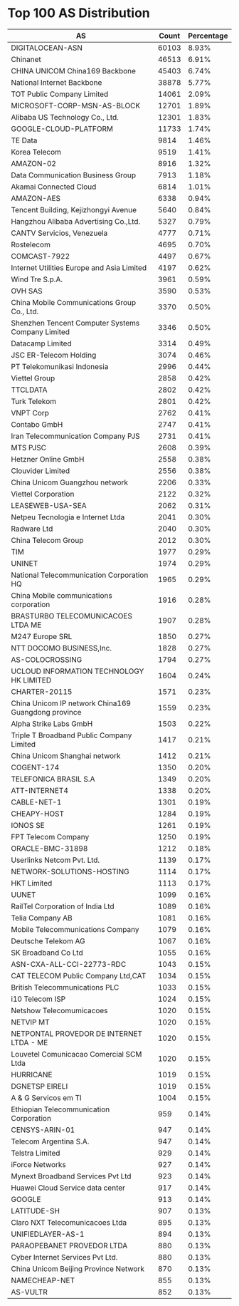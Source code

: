 # Top 100 AS Distribution
| AS | Count | Percentage |
|----|----|----|
| DIGITALOCEAN-ASN | 60103 | 8.93% |
| Chinanet | 46513 | 6.91% |
| CHINA UNICOM China169 Backbone | 45403 | 6.74% |
| National Internet Backbone | 38878 | 5.77% |
| TOT Public Company Limited | 14061 | 2.09% |
| MICROSOFT-CORP-MSN-AS-BLOCK | 12701 | 1.89% |
| Alibaba US Technology Co., Ltd. | 12301 | 1.83% |
| GOOGLE-CLOUD-PLATFORM | 11733 | 1.74% |
| TE Data | 9814 | 1.46% |
| Korea Telecom | 9519 | 1.41% |
| AMAZON-02 | 8916 | 1.32% |
| Data Communication Business Group | 7913 | 1.18% |
| Akamai Connected Cloud | 6814 | 1.01% |
| AMAZON-AES | 6338 | 0.94% |
| Tencent Building, Kejizhongyi Avenue | 5640 | 0.84% |
| Hangzhou Alibaba Advertising Co.,Ltd. | 5327 | 0.79% |
| CANTV Servicios, Venezuela | 4777 | 0.71% |
| Rostelecom | 4695 | 0.70% |
| COMCAST-7922 | 4497 | 0.67% |
| Internet Utilities Europe and Asia Limited | 4197 | 0.62% |
| Wind Tre S.p.A. | 3961 | 0.59% |
| OVH SAS | 3590 | 0.53% |
| China Mobile Communications Group Co., Ltd. | 3370 | 0.50% |
| Shenzhen Tencent Computer Systems Company Limited | 3346 | 0.50% |
| Datacamp Limited | 3314 | 0.49% |
| JSC ER-Telecom Holding | 3074 | 0.46% |
| PT Telekomunikasi Indonesia | 2996 | 0.44% |
| Viettel Group | 2858 | 0.42% |
| TTCLDATA | 2802 | 0.42% |
| Turk Telekom | 2801 | 0.42% |
| VNPT Corp | 2762 | 0.41% |
| Contabo GmbH | 2747 | 0.41% |
| Iran Telecommunication Company PJS | 2731 | 0.41% |
| MTS PJSC | 2608 | 0.39% |
| Hetzner Online GmbH | 2558 | 0.38% |
| Clouvider Limited | 2556 | 0.38% |
| China Unicom Guangzhou network | 2206 | 0.33% |
| Viettel Corporation | 2122 | 0.32% |
| LEASEWEB-USA-SEA | 2062 | 0.31% |
| Netpeu Tecnologia e Internet Ltda | 2041 | 0.30% |
| Radware Ltd | 2040 | 0.30% |
| China Telecom Group | 2012 | 0.30% |
| TIM | 1977 | 0.29% |
| UNINET | 1974 | 0.29% |
| National Telecommunication Corporation HQ | 1965 | 0.29% |
| China Mobile communications corporation | 1916 | 0.28% |
| BRASTURBO TELECOMUNICACOES LTDA ME | 1907 | 0.28% |
| M247 Europe SRL | 1850 | 0.27% |
| NTT DOCOMO BUSINESS,Inc. | 1828 | 0.27% |
| AS-COLOCROSSING | 1794 | 0.27% |
| UCLOUD INFORMATION TECHNOLOGY HK LIMITED | 1604 | 0.24% |
| CHARTER-20115 | 1571 | 0.23% |
| China Unicom IP network China169 Guangdong province | 1559 | 0.23% |
| Alpha Strike Labs GmbH | 1503 | 0.22% |
| Triple T Broadband Public Company Limited | 1417 | 0.21% |
| China Unicom Shanghai network | 1412 | 0.21% |
| COGENT-174 | 1350 | 0.20% |
| TELEFONICA BRASIL S.A | 1349 | 0.20% |
| ATT-INTERNET4 | 1338 | 0.20% |
| CABLE-NET-1 | 1301 | 0.19% |
| CHEAPY-HOST | 1284 | 0.19% |
| IONOS SE | 1261 | 0.19% |
| FPT Telecom Company | 1250 | 0.19% |
| ORACLE-BMC-31898 | 1212 | 0.18% |
| Userlinks Netcom Pvt. Ltd. | 1139 | 0.17% |
| NETWORK-SOLUTIONS-HOSTING | 1114 | 0.17% |
| HKT Limited | 1113 | 0.17% |
| UUNET | 1099 | 0.16% |
| RailTel Corporation of India Ltd | 1089 | 0.16% |
| Telia Company AB | 1081 | 0.16% |
| Mobile Telecommunications Company | 1079 | 0.16% |
| Deutsche Telekom AG | 1067 | 0.16% |
| SK Broadband Co Ltd | 1055 | 0.16% |
| ASN-CXA-ALL-CCI-22773-RDC | 1043 | 0.15% |
| CAT TELECOM Public Company Ltd,CAT | 1034 | 0.15% |
| British Telecommunications PLC | 1033 | 0.15% |
| i10 Telecom ISP | 1024 | 0.15% |
| Netshow Telecomumicacoes | 1020 | 0.15% |
| NETVIP MT | 1020 | 0.15% |
| NETPONTAL PROVEDOR DE INTERNET LTDA - ME | 1020 | 0.15% |
| Louvetel Comunicacao Comercial SCM Ltda | 1020 | 0.15% |
| HURRICANE | 1019 | 0.15% |
| DGNETSP EIRELI | 1019 | 0.15% |
| A & G Servicos em TI | 1004 | 0.15% |
| Ethiopian Telecommunication Corporation | 959 | 0.14% |
| CENSYS-ARIN-01 | 947 | 0.14% |
| Telecom Argentina S.A. | 947 | 0.14% |
| Telstra Limited | 929 | 0.14% |
| iForce Networks | 927 | 0.14% |
| Mynext Broadband Services Pvt Ltd | 923 | 0.14% |
| Huawei Cloud Service data center | 917 | 0.14% |
| GOOGLE | 913 | 0.14% |
| LATITUDE-SH | 907 | 0.13% |
| Claro NXT Telecomunicacoes Ltda | 895 | 0.13% |
| UNIFIEDLAYER-AS-1 | 894 | 0.13% |
| PARAOPEBANET PROVEDOR LTDA | 880 | 0.13% |
| Cyber Internet Services Pvt Ltd. | 880 | 0.13% |
| China Unicom Beijing Province Network | 870 | 0.13% |
| NAMECHEAP-NET | 855 | 0.13% |
| AS-VULTR | 852 | 0.13% |

